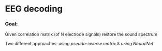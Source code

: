 # EEG decoding 

### Goal:
Given correlation matrix (of N electrode signals) restore the sound spectrum

Two different approaches: using *pseudo-inverse matrix* & *using NeuralNet*

